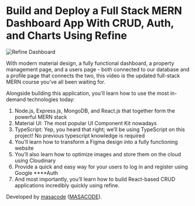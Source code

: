 # Build and Deploy a Full Stack MERN Dashboard App With CRUD, Auth, and Charts Using Refine
![Refine Dashboard](../assets/estate.png)

With modern material design, a fully functional dashboard, a property management page, and a users page - both connected to our database and a profile page that connects the two, this video is the updated full-stack MERN course you’ve all been waiting for.

Alongside building this application, you'll learn how to use the most in-demand technologies today:

1. Node.js, Express.js, MongoDB, and React.js that together form the powerful MERN stack
2. Material UI: The most popular UI Component Kit nowadays
3. TypeScript: Yep, you heard that right; we’ll be using TypeScript on this project! No previous typescript knowledge is required
4. You’ll learn how to transform a Figma design into a fully functioning website
5. You’ll also learn how to optimize images and store them on the cloud using Cloudinary
6. Provide a quick and easy way for your users to log in and register using Google ****Auth
7. And most importantly, you’ll learn how to build React-based CRUD applications incredibly quickly using refine.

Developed by [masacode](www.hightechnologi.com) ([MASACODE](www.hightechnologi.com)).

